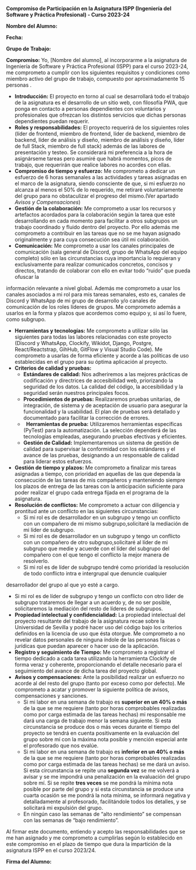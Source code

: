 ﻿**Compromiso de Participación en la Asignatura ISPP (Ingeniería del Software y Práctica Profesional) - Curso 2023-24** 

**Nombre del Alumno:** 

**Fecha:**

**Grupo de Trabajo:** 

**Compromiso:** Yo, [Nombre del alumno], al incorporarme a la asignatura de Ingeniería de Software y Práctica Profesional (ISPP) para el curso 2023-24, me comprometo a cumplir con los siguientes requisitos y condiciones como miembro activo del grupo de trabajo, compuesto por aproximadamente 15 personas . 

- **Introducción:** El proyecto en torno al cual se desarrollará todo el trabajo de la asignatura es el desarrollo de un sitio web, con filosofía PWA, que ponga en contacto a personas dependientes con voluntarios y profesionales que ofrezcan los distintos servicios que dichas personas dependientes puedan requerir. 
- **Roles y responsabilidades:** El proyecto requerirá de los siguientes roles (líder de frontend, miembro de frontend, líder de backend, miembro de backend, líder de análisis y diseño, miembro de análisis y diseño, líder de full Stack, miembro de full stack) además de las labores de presentación y testeo. Se considerará mi preferencia a la hora de asignárseme tareas pero asumiré que habrá momentos, picos de trabajo, que requerirán que realice labores no acordes con ellas. 
- **Compromiso de tiempo y esfuerzo:** Me comprometo a dedicar un esfuerzo de 6 horas semanales a las actividades y tareas asignadas en el marco de la asignatura, siendo consciente de que, si mi esfuerzo no alcanza al menos el 50% de lo requerido, me retiraré voluntariamente del grupo para no obstaculizar el progreso del mismo.(Ver apartado *Avisos y Compensaciones*)
- **Gestión de la colaboración:** Me comprometo a usar los recursos y artefactos acordados para la colaboración según la tarea que esté desarrollando en cada momento para facilitar a otros subgrupos un trabajo coordinado y fluido dentro del proyecto. Por ello además me comprometo a contribuir en las tareas que no se me hayan asignado originalmente y para cuya consecución sea útil mi colaboración. 
- **Comunicación:** Me comprometo a usar los canales principales de comunicación (sala general de Discord, grupo de WhatsApp del equipo completo) sólo en las circunstancias cuya importancia lo requieran y exclusivamente para realizar comunicados concretos, concisos y directos, tratando de colaborar con ello en evitar todo “ruido” que pueda ofuscar la

información relevante a nivel global. Además me comprometo a usar los canales asociados a mi rol para mis tareas semanales, esto es, canales de Discord y WhatsApp de mi grupo de desarrollo y/o canales de comunicación de los roles líderes de grupos. Me comprometo además a usarlos en la forma y plazos que acordemos como equipo y, si así lo fuere, como subgrupo.

- **Herramientas y tecnologías:** Me comprometo a utilizar sólo las siguientes para todas las labores relacionadas con este proyecto (Discord y WhatsApp, Clockify, Wikidot, Django, Postgre, React/Reactstrap, GihHub, GitFlow y Visual Studio Code). Me comprometo a usarlas de forma eficiente y acorde a las políticas de uso establecidas en el grupo para su óptima aplicación al proyecto. 
- **Criterios de calidad y pruebas:** 
  - **Estándares de calidad:** Nos adheriremos a las mejores prácticas de codificación y directrices de accesibilidad web, priorizando la seguridad de los datos. La calidad del código, la accesibilidad y la seguridad serán nuestros principales focos. 
  - **Procedimientos de pruebas:** Realizaremos pruebas unitarias, de integración, de sistema y de aceptación de usuario para asegurar la funcionalidad y la usabilidad. El plan de pruebas será detallado y documentado para facilitar la corrección de errores. 
  - ` `**Herramientas de prueba:** Utilizaremos herramientas específicas (PyTest) para la automatización. La selección dependerá de las tecnologías empleadas, asegurando pruebas efectivas y eficientes. 
  - **Gestión de Calidad:** Implementaremos un sistema de gestión de calidad para supervisar la conformidad con los estándares y el avance de las pruebas, designando a un responsable de calidad para liderar estos esfuerzos. 
- **Gestión de tiempo y plazos:** Me comprometo a finalizar mis tareas asignadas a tiempo, con prioridad en aquellas de las que dependa la consecución de las tareas de mis compañeros y manteniendo siempre los plazos de entrega de las tareas con la anticipación suficiente para poder realizar el grupo cada entrega fijada en el programa de la asignatura. 
- **Resolución de conflictos:** Me comprometo a actuar con diligencia y prontitud ante un conflicto en las siguientes circunstancias: 
  - Si mi rol es de desarrollador en un subgrupo y tengo un conflicto con un compañero de mi mismo subgrupo,solicitaré la mediación de mi líder de subgrupo. 
  - Si mi rol es de desarrollador en un subgrupo y tengo un conflicto con un compañero de otro subgrupo,solicitaré al líder de mi subgrupo que medie y acuerde con el líder del subgrupo del compañero con el que tengo el conflicto la mejor manera de resolverlo. 
  - Si mi rol es de líder de subgrupo tendré como prioridad la resolución de todo conflicto intra e intergrupal que denuncie cualquier 

desarrollador del grupo al que yo esté a cargo. 

- Si mi rol es de líder de subgrupo y tengo un conflicto con otro líder de subgrupo trataremos de llegar a un acuerdo y, de no ser posible, solicitaremos la mediación del resto de líderes de subgrupos. 
- **Propiedad intelectual y confidencialidad:** La propiedad intelectual del proyecto resultante del trabajo de la asignatura recae sobre la Universidad de Sevilla y podré hacer uso del código bajo los criterios definidos en la licencia de uso que ésta otorgue. Me comprometo a no revelar datos personales de ninguna índole de las personas físicas o jurídicas que puedan aparecer o hacer uso de la aplicación. 
- **Registro y seguimiento de Tiempo:** Me comprometo a registrar el tiempo dedicado a cada tarea utilizando la herramienta Clockify de forma veraz y coherente, proporcionando el detalle necesario para el seguimiento del avance de dicha tarea del proyecto global. 
- **Avisos y compensaciones:** Ante la posibilidad realizar un esfuerzo no acorde al del resto del grupo (tanto por exceso como por defecto). Me comprometo a acatar y promover la siguiente política de avisos, compensaciones y sanciones.
  - Si mi labor en una semana de trabajo es **superior en un 40% o más** de la que se me requiere (tanto por horas comprobables realizadas como por carga estimada de las tareas hechas) mi responsable me dará una carga de trabajo menor la semana siguiente. Si esta circunstancia se produce dos o más veces durante el tiempo del proyecto se tendrá en cuenta positivamente en la evaluación del grupo sobre mí con la máxima nota posible y mención especial ante el profesorado que nos evalúe.
  - Si mi labor en una semana de trabajo es **inferior en un 40% o más** de la que se me requiere (tanto por horas comprobables realizadas como por carga estimada de las tareas hechas) se me dará un aviso. Si esta circunstancia se repite una **segunda vez** se me volverá a avisar y se me impondrá una penalización en la evaluación del grupo sobre mí. Si se repite **tres veces** se me pondrá la mínima nota posible por parte del grupo y si esta circunstancia se produce una cuarta ocasión se me pondrá la nota mínima, se informará negativa y detalladamente al profesorado, facilitándole todos los detalles, y se solicitará mi expulsión del grupo.
  - En ningún caso las semanas de “alto rendimiento” se compensan con las semanas de “bajo rendimiento”.

Al firmar este documento, entiendo y acepto las responsabilidades que se me han asignado y me comprometo a cumplirlas según lo establecido en este compromiso en el plazo de tiempo que dura la impartición de la asignatura ISPP en el curso 2023/24. 

**Firma del Alumno:**
